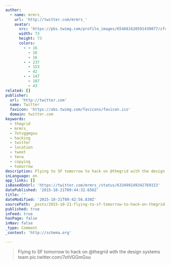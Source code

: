 ```yaml
---
author:
  - name: mrmrs_
    url: 'http://twitter.com/mrmrs_'
    avatar:
      src: 'https://pbs.twimg.com/profile_images/654681620591439877/zfqaFo2w_bigger.jpg'
      width: 73
      height: 73
      colors:
        - - 16
          - 16
          - 16
        - - 237
          - 153
          - 42
        - - 147
          - 107
          - 43
related: []
publisher:
  url: 'http://twitter.com'
  name: Twitter
  favicon: 'https://abs.twimg.com/favicons/favicon.ico'
  domain: twitter.com
keywords:
  - thegrid
  - mrmrs_
  - 7otvggmgxu
  - hacking
  - twitter
  - location
  - tweet
  - tmrw
  - copying
  - tomorrow
description: Flying to SF tomorrow to hack on @thegrid with the design systems team pic.twitter.com/7otVGGmGxu
inLanguage: en
app_links: []
isBasedOnUrl: 'https://twitter.com/mrmrs_/status/633499149342769153'
datePublished: '2015-10-21T09:44:32.656Z'
title: ''
dateModified: '2015-10-21T09:42:56.830Z'
sourcePath: _posts/2015-10-21-flying-to-sf-tomorrow-to-hack-on-thegrid-with-the-design-sy.md
published: true
inFeed: true
hasPage: false
inNav: false
_type: Comment
_context: 'http://schema.org'

---
```

> Flying to SF tomorrow to hack on &commat;thegrid with the design systems team pic&period;twitter&period;com&sol;7otVGGmGxu